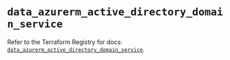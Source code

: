 # `data_azurerm_active_directory_domain_service`

Refer to the Terraform Registry for docs: [`data_azurerm_active_directory_domain_service`](https://registry.terraform.io/providers/hashicorp/azurerm/3.89.0/docs/data-sources/active_directory_domain_service).

